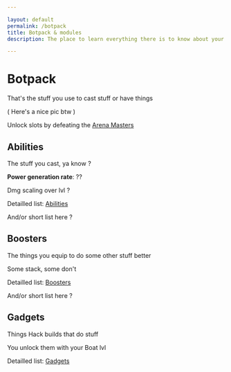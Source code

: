 ```yaml
---

layout: default
permalink: /botpack
title: Botpack & modules
description: The place to learn everything there is to know about your Botpack and its Modules!

---
```


# Botpack

<div markdown="1" class=" ghcms ghcms-intro">

That's the stuff you use to cast stuff or have things

( Here's a nice pic btw )

Unlock slots by defeating the [Arena Masters](https://www.botworld.wiki/arena-masters)

</div>

## Abilities

<div markdown="1" class=" ghcms ghcms-abilities">

The stuff you cast, ya know ?

**Power generation rate**: ??

Dmg scaling over lvl ?

Detailled list: [Abilities](https://www.botworld.wiki/abilities)

And/or short list here ?

</div>


## Boosters


<div markdown="1" class=" ghcms ghcms-boosters">

The things you equip to do some other stuff better

Some stack, some don't

Detailled list: [Boosters](https://www.botworld.wiki/boosters)

And/or short list here ?

</div>


## Gadgets


<div markdown="1" class=" ghcms ghcms-gadgets">

Things Hack builds that do stuff

You unlock them with your Boat lvl

Detailled list: [Gadgets](https://www.botworld.wiki/gadgets)

</div>

